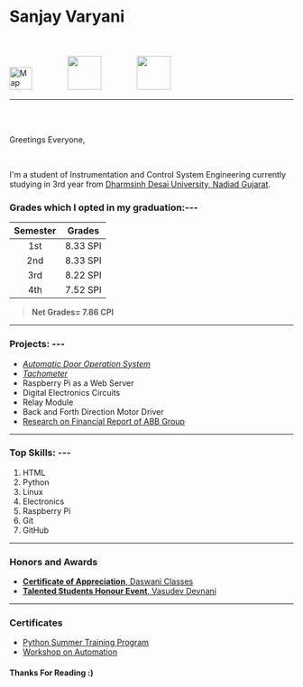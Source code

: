 # Sanjay Varyani <br><br>
<a href="https://www.google.com/maps/place/Jayratna+Building,+RV+Desai+Rd,+Navapura,+Vadodara,+Gujarat+390001/@22.2923239,73.2011282,17z/data=!3m1!4b1!4m5!3m4!1s0x395fc5f2fd504ecb:0x5fef96a14c37867e!8m2!3d22.292319!4d73.2033169" title="Redirects to location" target="_blank"><img src= "https://pbs.twimg.com/media/EQF9vIjW4AAKXFc.jpg:large" alt="Map" length=40 width=40></a> &nbsp; &nbsp;&nbsp;&nbsp;&nbsp;&nbsp;&nbsp;&nbsp;&nbsp;&nbsp;&nbsp;&nbsp;&nbsp; <a href="https://www.linkedin.com/in/sanjay-varyani-b37367188" target="_blank" title="Redirects to linkedin"> <img src=https://cdn-icons-png.flaticon.com/512/145/145807.png length=60 width=60></a>  &nbsp; &nbsp;&nbsp;&nbsp;&nbsp;&nbsp;&nbsp;&nbsp;&nbsp;&nbsp;&nbsp;&nbsp;&nbsp;  <a href="https://www.instagram.com/sanjaykv.2/" title="Redirects to instagram"><img src=https://upload.wikimedia.org/wikipedia/commons/thumb/a/a5/Instagram_icon.png/2048px-Instagram_icon.png length=60 width=60></a>
<hr>
<br> <br>

Greetings Everyone,

<br>

I'm a student of Instrumentation and Control System Engineering currently studying in 3rd year from [Dharmsinh Desai University, Nadiad Gujarat](https://www.google.com/maps/place/DHARMSINH+DESAI+UNIVERSITY/@22.6802377,72.87801,17z/data=!3m1!4b1!4m5!3m4!1s0x395e5adf2c171355:0xe1e974ce083657fb!8m2!3d22.6802377!4d72.8801987). 

### Grades which I opted in my graduation:---

|              Semester        |          Grades             |
|:----------------------------:|:---------------------------:|
|               1st            |         8.33 SPI            |
|               2nd            |         8.33 SPI            |
|               3rd            |         8.22 SPI            |
|               4th            |         7.52 SPI            |

><strong>Net Grades= 7.86 CPI</strong>
---

### Projects: ---

* [_Automatic Door Operation System_](https://docs.google.com/presentation/d/1hKNzboDuB98LEphX4fu8A3Y1wvOOJxK8/edit?usp=sharing&ouid=107735486144818598695&rtpof=true&sd=true)
*  [_Tachometer_](https://www.linkedin.com/posts/sanjay-varyani-b37367188_speedometer-servo-raspberrypi-activity-6879979189441757184-iONQ?utm_source=linkedin_share&utm_medium=member_desktop_web)
* Raspberry Pi as a Web Server
* Digital Electronics Circuits
* Relay Module
* Back and Forth Direction Motor Driver
* [Research on Financial Report of ABB Group](https://docs.google.com/presentation/d/1MymWBW51xfO8ovy6RiZbXa8XlH197upp/edit?usp=sharing&ouid=107735486144818598695&rtpof=true&sd=true) 

---

### Top Skills: ---

1.  HTML  
2.  Python  
3.  Linux  
4.  Electronics  
5.  Raspberry Pi
6.  Git
7.  GitHub
---

### Honors and Awards

* [**Certificate of Appreciation**, Daswani Classes](https://drive.google.com/file/d/1hCW_GqwA9Ic-xf3W4eSKUGUbsfasaukT/view?usp=sharing)
* [**Talented Students Honour Event**, Vasudev Devnani](https://drive.google.com/file/d/1fowi_e_MZAu_Az5cXTz-N2wNeMZbdEhF/view?usp=sharing)

----

### Certificates

* [Python Summer Training Program](https://drive.google.com/file/d/1vKqkBTVJqES4W2Zc5b-l-vClrSVFbtEv/view)
* [Workshop on Automation](https://drive.google.com/file/d/14Y1BNJK1zatVV1xVzOzBr1XiQuHPtqYD/view)


#### Thanks For Reading :)
